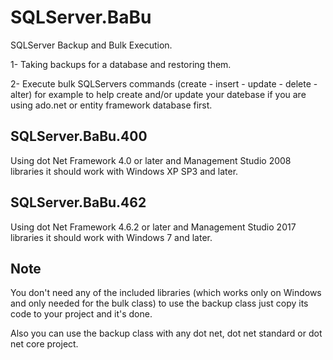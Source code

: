 # SQLServer.BaBu
SQLServer Backup and Bulk Execution.

1- Taking backups for a database and restoring them.

2- Execute bulk SQLServers commands (create - insert - update - delete - alter) for example to help create and/or update your datebase if you are using ado.net or entity framework database first.


## SQLServer.BaBu.400
Using dot Net Framework 4.0 or later and Management Studio 2008 libraries it should work with Windows XP SP3 and later.

## SQLServer.BaBu.462
Using dot Net Framework 4.6.2 or later and Management Studio 2017 libraries it should work with Windows 7 and later.


## Note
You don't need any of the included libraries (which works only on Windows and only needed for the bulk class) to use the backup class just copy its code to your project and it's done.

Also you can use the backup class with any dot net, dot net standard or dot net core project.
